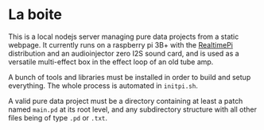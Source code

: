 # La boite

This is a local nodejs server managing pure data projects from a static webpage.
It currently runs on a raspberry pi 3B+ with the
[RealtimePi](https://github.com/guysoft/RealtimePi) distribution and
an audioinjector zero I2S sound card, and is used as a versatile multi-effect
box in the effect loop of an old tube amp.

A bunch of tools and libraries must be installed in order to build and setup
everything. The whole process is automated in `initpi.sh`.

A valid pure data project must be a directory containing at least a patch named
`main.pd` at its root level, and any subdirectory structure with all other
files being of type `.pd` or `.txt`.
